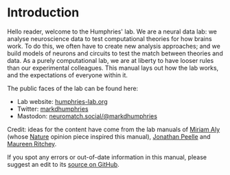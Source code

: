 
# Introduction

Hello reader, welcome to the Humphries' lab. We are a neural data lab:
we analyse neuroscience data to test computational theories for how
brains work. To do this, we often have to create new analysis
approaches; and we build models of neurons and circuits to test the
match between theories and data. As a purely computational lab, we are
at liberty to have looser rules than our experimental colleagues. This
manual lays out how the lab works, and the expectations of everyone
within it.

The public faces of the lab can be found here:

- Lab website: [humphries-lab.org][website]
- Twitter: [markdhumphries][twitter]
- Mastodon: [neuromatch.social/@markdhumphries][mastodon]

Credit: ideas for the content have come from the lab manuals of 
[Miriam Aly] (whose [Nature] opinion piece inspired this manual), 
[Jonathan Peelle] and [Maureen Ritchey].

If you spot any errors or out-of-date information in this manual, please
suggest an edit to its [source on GitHub].

[website]: https://humphries-lab.org
[twitter]: https://twitter.com/markdhumphries
[mastodon]: https://neuromatch.social/@markdhumphries
[Miriam Aly]: https://github.com/alylab/labmanual
[Nature]: https://www.nature.com/articles/d41586-018-06167-w
[Jonathan Peelle]: https://github.com/jpeelle/peellelab_manual
[Maureen Ritchey]: https://github.com/memobc/memolab-manual
[source on GitHub]: https://github.com/Humphries-Lab/Lab-Manual#readme
